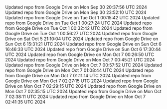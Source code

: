 Updated repo from Google Drive on Mon Sep 30 20:37:56 UTC 2024
Updated repo from Google Drive on Mon Sep 30 23:52:10 UTC 2024
Updated repo from Google Drive on Tue Oct  1 00:15:42 UTC 2024
Updated repo from Google Drive on Tue Oct  1 00:27:24 UTC 2024
Updated repo from Google Drive on Tue Oct  1 00:32:42 UTC 2024
Updated repo from Google Drive on Tue Oct  1 00:56:27 UTC 2024
Updated repo from Google Drive on Sat Oct  5 21:10:04 UTC 2024
Updated repo from Google Drive on Sun Oct  6 15:31:21 UTC 2024
Updated repo from Google Drive on Sun Oct  6 16:46:33 UTC 2024
Updated repo from Google Drive on Sun Oct  6 17:30:44 UTC 2024
Updated repo from Google Drive on Mon Oct  7 00:26:50 UTC 2024
Updated repo from Google Drive on Mon Oct  7 00:45:21 UTC 2024
Updated repo from Google Drive on Mon Oct  7 00:57:52 UTC 2024
Updated repo from Google Drive on Mon Oct  7 01:08:44 UTC 2024
Updated repo from Google Drive on Mon Oct  7 01:11:14 UTC 2024
Updated repo from Google Drive on Mon Oct  7 02:27:15 UTC 2024
Updated repo from Google Drive on Mon Oct  7 02:29:15 UTC 2024
Updated repo from Google Drive on Mon Oct  7 02:35:15 UTC 2024
Updated repo from Google Drive on Mon Oct  7 02:38:11 UTC 2024
Updated repo from Google Drive on Mon Oct  7 02:41:35 UTC 2024

